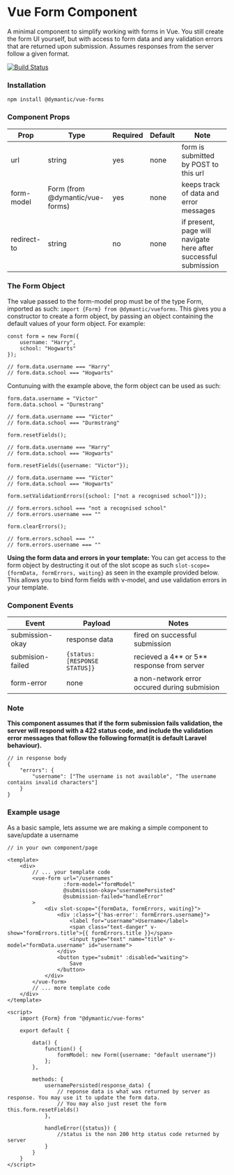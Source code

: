 # Vue Form Component

A minimal component to simplify working with forms in Vue. You still create the form UI yourself, but with access to form data and any validation errors that are returned upon submission. Assumes responses from the server follow a given format.

[![Build Status](https://travis-ci.org/Dymantic/vue-forms.svg?branch=master)](https://travis-ci.org/Dymantic/vue-forms)

### Installation

`npm install @dymantic/vue-forms`

### Component Props

| Prop        | Type                            | Required | Default | Note                                                            |
| ----------- | ------------------------------- | -------- | ------- | --------------------------------------------------------------- |
| url         | string                          | yes      | none    | form is submitted by POST to this url                           |
| form-model  | Form (from @dymantic/vue-forms) | yes      | none    | keeps track of data and error messages                          |
| redirect-to | string                          | no       | none    | if present, page will navigate here after successful submission |

### The Form Object

The value passed to the form-model prop must be of the type Form, imported as such: `import {Form} from @dymantic/vueforms`. This gives you a constructor to create a form object, by passing an object containing the default values of your form object. For example:

```
const form = new Form({
    username: "Harry",
    school: "Hogwarts"
});

// form.data.username === "Harry"
// form.data.school === "Hogwarts"
```

Contunuing with the example above, the form object can be used as such:

```
form.data.username = "Victor"
form.data.school = "Durmstrang"

// form.data.username === "Victor"
// form.data.school === "Durmstrang"

form.resetFields();

// form.data.username === "Harry"
// form.data.school === "Hogwarts"

form.resetFields({username: "Victor"});

// form.data.username === "Victor"
// form.data.school === "Hogwarts"

form.setValidationErrors({school: ["not a recognised school"]});

// form.errors.school === "not a recognised school"
// form.errors.username === ""

form.clearErrors();

// form.errors.school === ""
// form.errors.username === ""
```

**Using the form data and errors in your template:** You can get access to the form object by destructing it out of the slot scope as such `slot-scope={formData, formErrors, waiting}` as seen in the example provided below. This allows you to bind form fields with v-model, and use validation errors in your template.

### Component Events

| Event            | Payload                       | Notes                                        |
| ---------------- | ----------------------------- | -------------------------------------------- |
| submission-okay  | response data                 | fired on successful submission               |
| submision-failed | `{status: [RESPONSE STATUS]}` | recieved a 4** or 5** response from server   |
| form-error       | none                          | a non-network error occured during submision |

### Note

**This component assumes that if the form submission fails validation, the server will respond with a 422 status code, and include the validation error messages that follow the following format(it is default Laravel behaviour).**

```
// in response body
{
    "errors": {
        "username": ["The username is not available", "The username contains invalid characters"]
    }
}
```

### Example usage

As a basic sample, lets assume we are making a simple component to save/update a username

```
// in your own component/page

<template>
    <div>
        // ... your template code
        <vue-form url="/usernames"
                  :form-model="formModel"
                  @submisison-okay="usernamePersisted"
                  @submission-failed="handleError"
        >
            <div slot-scope="{formData, formErrors, waiting}">
                <div :class="{'has-error': formErrors.username}">
                    <label for="username">Username</label>
                    <span class="text-danger" v-show="formErrors.title">{{ formErrors.title }}</span>
                    <input type="text" name="title" v-model="formData.username" id="username">
                </div>
                <button type="submit" :disabled="waiting">
                    Save
                </button>
            </div>
        </vue-form>
        // ... more template code
    </div>
</template>

<script>
    import {Form} from "@dymantic/vue-forms"

    export default {

        data() {
            function() {
                formModel: new Form({username: "default username"})
            };
        },

        methods: {
            usernamePersisted(response_data) {
                // reponse data is what was returned by server as response. You may use it to update the form data.
                // You may also just reset the form this.form.resetFields()
            },

            handleError({status}) {
                //status is the non 200 http status code returned by server
            }
        }
    }
</script>
```
